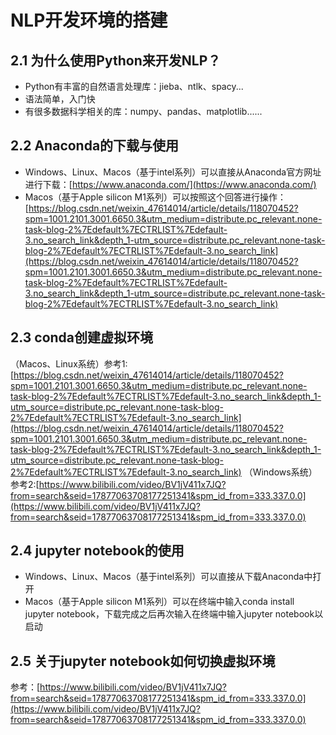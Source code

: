 # NLP开发环境的搭建

## 2.1 为什么使用Python来开发NLP？
* Python有丰富的自然语言处理库：jieba、ntlk、spacy...
* 语法简单，入门快
* 有很多数据科学相关的库：numpy、pandas、matplotlib......

## 2.2 Anaconda的下载与使用
* Windows、Linux、Macos（基于intel系列）可以直接从Anaconda官方网址进行下载：[https://www.anaconda.com/](https://www.anaconda.com/)
* Macos（基于Apple silicon M1系列）可以按照这个回答进行操作：[https://blog.csdn.net/weixin_47614014/article/details/118070452?spm=1001.2101.3001.6650.3&utm_medium=distribute.pc_relevant.none-task-blog-2%7Edefault%7ECTRLIST%7Edefault-3.no_search_link&depth_1-utm_source=distribute.pc_relevant.none-task-blog-2%7Edefault%7ECTRLIST%7Edefault-3.no_search_link](https://blog.csdn.net/weixin_47614014/article/details/118070452?spm=1001.2101.3001.6650.3&utm_medium=distribute.pc_relevant.none-task-blog-2%7Edefault%7ECTRLIST%7Edefault-3.no_search_link&depth_1-utm_source=distribute.pc_relevant.none-task-blog-2%7Edefault%7ECTRLIST%7Edefault-3.no_search_link)

## 2.3 conda创建虚拟环境
（Macos、Linux系统）参考1:[https://blog.csdn.net/weixin_47614014/article/details/118070452?spm=1001.2101.3001.6650.3&utm_medium=distribute.pc_relevant.none-task-blog-2%7Edefault%7ECTRLIST%7Edefault-3.no_search_link&depth_1-utm_source=distribute.pc_relevant.none-task-blog-2%7Edefault%7ECTRLIST%7Edefault-3.no_search_link](https://blog.csdn.net/weixin_47614014/article/details/118070452?spm=1001.2101.3001.6650.3&utm_medium=distribute.pc_relevant.none-task-blog-2%7Edefault%7ECTRLIST%7Edefault-3.no_search_link&depth_1-utm_source=distribute.pc_relevant.none-task-blog-2%7Edefault%7ECTRLIST%7Edefault-3.no_search_link)
（Windows系统）参考2:[https://www.bilibili.com/video/BV1jV411x7JQ?from=search&seid=17877063708177251341&spm_id_from=333.337.0.0](https://www.bilibili.com/video/BV1jV411x7JQ?from=search&seid=17877063708177251341&spm_id_from=333.337.0.0)

## 2.4 jupyter notebook的使用
* Windows、Linux、Macos（基于intel系列）可以直接从下载Anaconda中打开
* Macos（基于Apple silicon M1系列）可以在终端中输入conda install jupyter notebook，下载完成之后再次输入在终端中输入jupyter notebook以启动

## 2.5 关于jupyter notebook如何切换虚拟环境
参考：[https://www.bilibili.com/video/BV1jV411x7JQ?from=search&seid=17877063708177251341&spm_id_from=333.337.0.0](https://www.bilibili.com/video/BV1jV411x7JQ?from=search&seid=17877063708177251341&spm_id_from=333.337.0.0)
